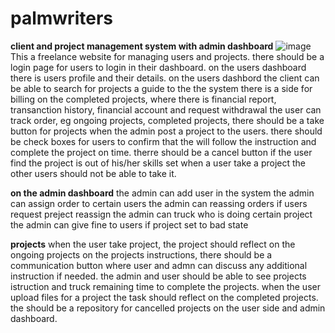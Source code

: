 # palmwriters
**client and project management system with admin dashboard**
![image](https://user-images.githubusercontent.com/79308768/158989444-60f1f052-0dcb-49d1-9fca-c3ead17883b3.png)
This a freelance website for managing users and projects.
there should be a login page for users to login in their dashboard.
  on the users dashboard there is users profile and their details.
  on the users dashbord the client can be able to search for projects
  a guide to the the system
  there is a side for billing on the completed projects, where there is financial report, transanction history, financial account and request withdrawal
  the user can track order, eg ongoing projects, completed projects,
  there should be a take button for projects when the admin post a project to the users.
  there should be check boxes for users to confirm that the will follow the instruction and complete the project on time.
  therre should be a cancel button if the user find the project is out of his/her skills set
  when a user take a project the other users should not be able to take it.
  
  
  
  **on the admin dashboard**
  the admin can add user in the system
  the admin can assign order to certain users
  the admin can reassing orders if users request preject reassign
  the admin can truck who is doing certain project
  the admin can give fine to users if project set to bad state
  
  **projects**
  when the user take project, the project should reflect on the ongoing projects
  on the projects instructions, there should be a communication button where user and admn can discuss any additional instruction if needed.
  the admin and user should be able to see projects istruction and truck remaining time to complete the projects.
  when the user upload files for a project the task should reflect on the completed projects.
  the should be a repository for cancelled projects on the user side and admin dashboard.

